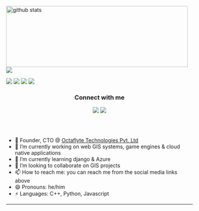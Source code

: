 <p>
  <img align="left" width="490" height="165" src="https://github-readme-stats.vercel.app/api?username=theoway&show_icons=true&theme=radical" alt="github stats"/>
  <a href="https://github.com/anuraghazra/github-readme-stats">
    <img align="center" src="https://github-readme-stats.anuraghazra1.vercel.app/api/top-langs/?username=theoway" />
  </a>
  <p>
    <img src="https://views.whatilearened.today/views/github/theoway/views.svg"/>
    <a href="https://github.com/theoway/"><img src="https://img.shields.io/github/followers/theoway?color=%234CC61E&label=GitHub%20Followers%20%3A"/></a>
    <a href="https://github.com/theoway?tab=repositories"><img src="https://badges.frapsoft.com/os/v2/open-source.svg?v=103"/></a>
    <a href="mailto:umangkalra10@gmail.com?subject=[GitHub]%20🔥%20Ask%20me%20anything&body=Hello%20Theo%2C%0A%0AI am%20sending%20you%20this%20mail%20after%20seeing%20your%20GitHub profile%20to..."><img src="https://img.shields.io/badge/Ask%20me-anything-1abc9c.svg"/></a>
  </p>
</p>

<h3 align="center">Connect with me</h3>
<p align="center">
  <a href= "https://www.linkedin.com/in/umang-kalra-202a44169/"><img src="https://img.icons8.com/dusk/48/000000/linkedin.png"/></a>
  <a href= "https://twitter.com/WayTheo"><img src="https://img.icons8.com/dusk/48/000000/twitter.png"/></a>
</p>

<br/><br/>

- ‍💼 Founder, CTO @ [Octaflyte Technologies Pvt. Ltd](https://www.octaflyte.com/)
- 🔭 I’m currently working on web GIS systems, game engines & cloud native applications
- 🌱 I’m currently learning django & Azure
- 👯 I’m looking to collaborate on GIS projects
- 📫 How to reach me: you can reach me from the social media links above
- 😄 Pronouns: he/him
- ⚡ Languages: C++, Python, Javascript
----
